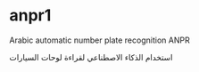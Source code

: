 # anpr1

Arabic automatic number plate recognition  ANPR

استخدام الذكاء الاصطناعي لقراءة لوحات السيارات


